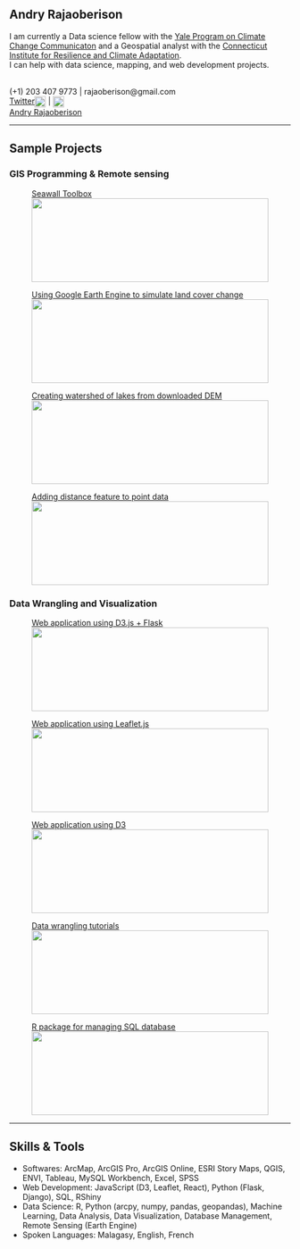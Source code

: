 <div class="header-grid">

<span class="header-desc">
<h2>Andry Rajaoberison</h2>
<p>I am currently a Data science fellow with the <a href="https://climatecommunication.yale.edu/">Yale Program on Climate Change Communicaton</a> and a Geospatial analyst with the <a href="https://circa.uconn.edu/">Connecticut Institute for Resilience and Climate Adaptation</a>.<br>I can help with data science, mapping, and web development projects.</p>
<br/>
(+1) 203 407 9773 | rajaoberison@gmail.com
<br/>
<a class='twitter' href="https://twitter.com/Rajaoberison" target="blank_">Twitter<img align="center" height="20px" src="https://rajaoberison.github.io/images/Twitter_Logo_Blue.png"></a> | <a href="https://github.com/rajaoberison" target="blank_"><img align="center" height="20px" src="https://rajaoberison.github.io/images/GitHub_Logo.png"></a>
</span>

<div class="LI-profile-badge header-linkedin"  data-version="v1" data-size="medium" data-locale="en_US" data-type="horizontal" data-theme="light" data-vanity="rajaoberison"><a class="LI-simple-link" href='https://www.linkedin.com/in/rajaoberison?trk=profile-badge'  target="blank_">Andry Rajaoberison</a></div>

</div>

---

## Sample Projects

### GIS Programming & Remote sensing

<figure><a href="https://github.com/rajaoberison/SeaWallToolBox" target="blank_">
<figcaption>Seawall Toolbox</figcaption>
<img align="center" width="100%" height="150px" src="https://rajaoberison.github.io/images/portfolio/swtbx.gif">
</a></figure>
<figure><a href="https://rajaoberison.github.io/LandcoverPrediction/" target="blank_">
<figcaption>Using Google Earth Engine to simulate land cover change</figcaption>
<img align="center" width="100%" height="150px" src="https://rajaoberison.github.io/images/portfolio/landcoverpred.gif">
</a></figure>
<figure><a href="https://github.com/rajaoberison/lakebasin-tbx/blob/master/README.md" target="blank_">
<figcaption>Creating watershed of lakes from downloaded DEM</figcaption>
<img align="center" width="100%" height="150px" src="https://rajaoberison.github.io/images/portfolio/watershed.png">
</a></figure>
<figure><a href="https://github.com/rajaoberison/rajaoberison.github.io/blob/master/distance2coast.md" target="blank_">
<figcaption>Adding distance feature to point data</figcaption>
<img align="center" width="100%" height="150px" src="https://rajaoberison.github.io/images/portfolio/distance2coast.png">
</a></figure>

### Data Wrangling and Visualization

<figure><a href="https://climatecommunication.yale.edu/visualizations-data/factsheets/" target="blank_">
<figcaption>Web application using D3.js + Flask</figcaption>
<img align="center" width="100%" height="150px" src="https://rajaoberison.github.io/images/portfolio/factsheets.gif">
</a></figure>
<figure><a href="http://dezaka.rajaoberison.com/current-data.html" target="blank_">
<figcaption>Web application using Leaflet.js</figcaption>
<img align="center" width="100%" height="150px" src="https://rajaoberison.github.io/images/portfolio/dezaka.png">
</a></figure>
<figure><a href="https://github.com/rajaoberison/rajaoberison.github.io/blob/master/coot.md" target="blank_">
<figcaption>Web application using D3</figcaption>
<img align="center" width="100%" height="150px" src="https://rajaoberison.github.io/images/portfolio/coot.png">
</a></figure>
<figure><a href="http://edsy.rajaoberison.com" target="blank_">
<figcaption>Data wrangling tutorials</figcaption>
<img align="center" width="100%" height="150px" src="https://rajaoberison.github.io/images/portfolio/edsy.png">
</a></figure>
<figure><a href="https://github.com/rajaoberison/r-ypcccdb" target="blank_">
<figcaption>R package for managing SQL database</figcaption>
<img align="center" width="100%" height="150px" src="https://rajaoberison.github.io/images/portfolio/ypcccdb.png">
</a></figure>

---

## Skills & Tools

- Softwares: ArcMap, ArcGIS Pro, ArcGIS Online, ESRI Story Maps, QGIS, ENVI, Tableau, MySQL Workbench, Excel, SPSS
- Web Development: JavaScript (D3, Leaflet, React), Python (Flask, Django), SQL, RShiny
- Data Science: R, Python (arcpy, numpy, pandas, geopandas), Machine Learning, Data Analysis, Data Visualization, Database Management, Remote Sensing (Earth Engine)
- Spoken Languages: Malagasy, English, French

<script type="text/javascript" src="https://platform.linkedin.com/badges/js/profile.js" async defer></script>
<script>
    document.getElementsByTagName('h1')[0].remove();
</script>
